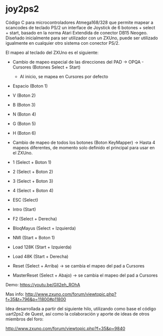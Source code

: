 # joy2ps2

Código C para microcontroladores Atmega168/328 que permite mapear a scancodes de teclado PS/2 un interface de Joystick de 6 botones + select + start, basado en la norma Atari Extendida de conector DB15 Neogeo. Diseñado inicialmente para ser utilizador con un ZXUno, puede ser utilizado igualmente en cualquier otro sistema con conector PS/2.

El mapeo al teclado del ZXUno es el siguiente:

* Cambio de mapeo especial de las direcciones del PAD -> OPQA - Cursores (Botones Select + Start)
  * Al inicio, se mapea en Cursores por defecto
* Espacio (Boton 1)
* V (Boton 2)
* B (Boton 3)
* N (Boton 4)
* G (Boton 5)
* H (Boton 6)

* Cambio de mapeo de todos los botones (Boton KeyMapper) -> Hasta 4 mapeos diferentes, de momento solo definido el principal para usar en el ZXUno.

* 1 (Select + Boton 1) 
* 2 (Select + Boton 2)
* 3 (Select + Boton 3)
* 4 (Select + Boton 4)
  
* ESC (Select)
* Intro (Start)
* F2 (Select + Derecha)
* BloqMayus (Select + Izquierda)
  
* NMI (Start + Boton 1)
* Load 128K (Start + Izquierda)
* Load 48K (Start + Derecha)
* Reset (Select + Arriba) -> se cambia el mapeo del pad a Cursores
* MasterReset (Select + Abajo) -> se cambia el mapeo del pad a Cursores

Demo: https://youtu.be/GII2eh_ROhA

Mas info: http://www.zxuno.com/forum/viewtopic.php?f=35&t=796&p=11800#p11800

Idea desarrollada a partir del siguiente hilo, utilizando como base el código uart2ps2 de Quest, así como la colaboración y aporte de ideas de otros miembros del foro:

http://www.zxuno.com/forum/viewtopic.php?f=35&p=9840

